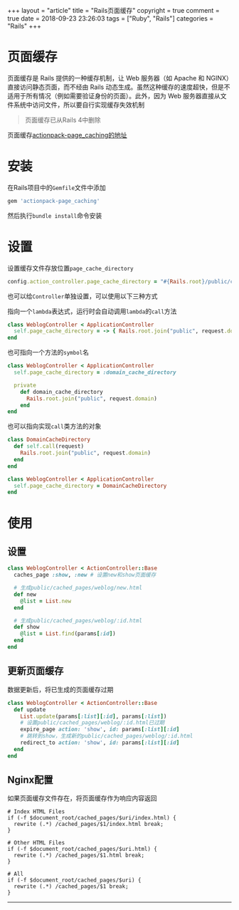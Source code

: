 +++
layout = "article"
title = "Rails页面缓存"
copyright = true
comment = true
date = 2018-09-23 23:26:03
tags = ["Ruby", "Rails"]
categories = "Rails"
+++

页面缓存
======
页面缓存是 Rails 提供的一种缓存机制，让 Web 服务器（如 Apache 和 NGINX）直接访问静态页面，而不经由 Rails 动态生成。虽然这种缓存的速度超快，但是不适用于所有情况（例如需要验证身份的页面）。此外，因为 Web 服务器直接从文件系统中访问文件，所以要自行实现缓存失效机制


> 页面缓存已从Rails 4中删除


页面缓存[actionpack-page_caching的地址](https://github.com/rails/actionpack-page_caching)

<!-- more -->

安装
======

在Rails项目中的`Gemfile`文件中添加

``` ruby
gem 'actionpack-page_caching'
```

然后执行`bundle install`命令安装

设置
=======

设置缓存文件存放位置`page_cache_directory`

``` ruby
config.action_controller.page_cache_directory = "#{Rails.root}/public/cached_pa​​ges"
```

也可以给`Controller`单独设置，可以使用以下三种方式

指向一个`lambda`表达式，运行时会自动调用`lambda`的`call`方法

``` ruby
class WeblogController < ApplicationController
  self.page_cache_directory = -> { Rails.root.join("public", request.domain) }
end
```

也可指向一个方法的`symbol`名

``` ruby
class WeblogController < ApplicationController
  self.page_cache_directory = :domain_cache_directory

  private
    def domain_cache_directory
      Rails.root.join("public", request.domain)
    end
end
```

也可以指向实现`call`类方法的对象

``` ruby
class DomainCacheDirectory
  def self.call(request)
    Rails.root.join("public", request.domain)
  end
end

class WeblogController < ApplicationController
  self.page_cache_directory = DomainCacheDirectory
end
```

使用
======

设置
------

``` ruby
class WeblogController < ActionController::Base
  caches_page :show, :new # 设置new和show页面缓存

  # 生成public/cached_pa​​ges/weblog/new.html
  def new
    @list = List.new
  end

  # 生成public/cached_pa​​ges/weblog/:id.html
  def show
    @list = List.find(params[:id])
  end
end
```

更新页面缓存
------
数据更新后，将已生成的页面缓存过期

``` ruby
class WeblogController < ActionController::Base
  def update
    List.update(params[:list][:id], params[:list])
    # 设置public/cached_pa​​ges/weblog/:id.html已过期
    expire_page action: 'show', id: params[:list][:id]
    # 跳转到show，生成新的public/cached_pa​​ges/weblog/:id.html
    redirect_to action: 'show', id: params[:list][:id]
  end
end
```

Nginx配置
------

如果页面缓存文件存在，将页面缓存作为响应内容返回

``` nginx
# Index HTML Files
if (-f $document_root/cached_pa​​ges/$uri/index.html) {
  rewrite (.*) /cached_pa​​ges/$1/index.html break;
}

# Other HTML Files
if (-f $document_root/cached_pa​​ges/$uri.html) {
  rewrite (.*) /cached_pa​​ges/$1.html break;
}

# All
if (-f $document_root/cached_pa​​ges/$uri) {
  rewrite (.*) /cached_pa​​ges/$1 break;
}
```

---
